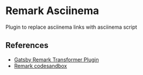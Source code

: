 # Remark Asciinema

Plugin to replace asciinema links with asciinema script

## References

- [Gatsby Remark Transformer Plugin](https://www.gatsbyjs.com/tutorial/remark-plugin-tutorial/#find-and-modify-markdown-nodes)
- [Remark codesandbox](https://github.com/kevin940726/remark-codesandbox/blob/master/packages/remark-codesandbox/src/index.js)
